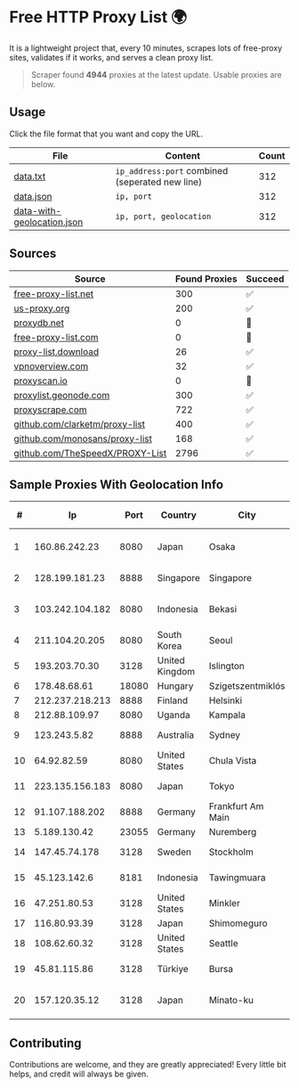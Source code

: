 
# Free HTTP Proxy List 🌍

It is a lightweight project that, every 10 minutes, scrapes lots of free-proxy sites, validates if it works, and serves a clean proxy list.


> Scraper found **4944** proxies at the latest update. Usable proxies are below.

## Usage

Click the file format that you want and copy the URL.


|File|Content|Count|
|----|-------|-----|
|[data.txt](https://raw.githubusercontent.com/themiralay/Proxy-List-World/master/data.txt)|`ip_address:port` combined (seperated new line)|312|
|[data.json](https://raw.githubusercontent.com/themiralay/Proxy-List-World/master/data.json)|`ip, port`|312|
|[data-with-geolocation.json](https://raw.githubusercontent.com/themiralay/Proxy-List-World/master/data-with-geolocation.json)|`ip, port, geolocation`|312|

## Sources

|Source|Found Proxies|Succeed|
|------|-------------|-------|
|[free-proxy-list.net](https://free-proxy-list.net)|300|✅|
|[us-proxy.org](https://www.us-proxy.org)|200|✅|
|[proxydb.net](http://proxydb.net)|0|🚫|
|[free-proxy-list.com](https://free-proxy-list.com/?page=&port=&type%5B%5D=http&type%5B%5D=https&up_time=0&search=Search)|0|🚫|
|[proxy-list.download](https://www.proxy-list.download/HTTP)|26|✅|
|[vpnoverview.com](https://vpnoverview.com/privacy/anonymous-browsing/free-proxy-servers)|32|✅|
|[proxyscan.io](https://www.proxyscan.io)|0|🚫|
|[proxylist.geonode.com](https://proxylist.geonode.com/api/proxy-list?limit=300&page=1&sort_by=lastChecked&sort_type=desc&protocols=http,https)|300|✅|
|[proxyscrape.com](https://api.proxyscrape.com/v2/?request=displayproxies&protocol=http&timeout=10000&country=all&ssl=all&anonymity=all)|722|✅|
|[github.com/clarketm/proxy-list](https://raw.githubusercontent.com/clarketm/proxy-list/master/proxy-list-raw.txt)|400|✅|
|[github.com/monosans/proxy-list](https://raw.githubusercontent.com/monosans/proxy-list/main/proxies/http.txt)|168|✅|
|[github.com/TheSpeedX/PROXY-List](https://raw.githubusercontent.com/TheSpeedX/PROXY-List/master/http.txt)|2796|✅|


## Sample Proxies With Geolocation Info

|#|Ip|Port|Country|City|Internet Service Provider|
|-|--|----|-------|----|-------------------------|
|1|160.86.242.23|8080|Japan|Osaka|Sony Network Communications Inc|
|2|128.199.181.23|8888|Singapore|Singapore|DigitalOcean, LLC|
|3|103.242.104.182|8080|Indonesia|Bekasi|PT Lintas Jaringan Nusantara|
|4|211.104.20.205|8080|South Korea|Seoul|Korea Telecom|
|5|193.203.70.30|3128|United Kingdom|Islington|Sohonet Ripe|
|6|178.48.68.61|18080|Hungary|Szigetszentmiklós|UPC|
|7|212.237.218.213|8888|Finland|Helsinki|Hostkey B.V.|
|8|212.88.109.97|8080|Uganda|Kampala|MTN Uganda|
|9|123.243.5.82|8888|Australia|Sydney|TPG Internet Pty Ltd|
|10|64.92.82.59|8080|United States|Chula Vista|Momentum Telecom, Inc.|
|11|223.135.156.183|8080|Japan|Tokyo|So-net Corporation|
|12|91.107.188.202|8888|Germany|Frankfurt Am Main|Hetzner Online AG|
|13|5.189.130.42|23055|Germany|Nuremberg|Contabo GmbH|
|14|147.45.74.178|3128|Sweden|Stockholm|Aeza International LTD|
|15|45.123.142.6|8181|Indonesia|Tawingmuara|PT Anten Sarana Teknologi|
|16|47.251.80.53|3128|United States|Minkler|Alibaba Cloud LLC|
|17|116.80.93.39|3128|Japan|Shimomeguro|InfoSphere|
|18|108.62.60.32|3128|United States|Seattle|Leaseweb USA, Inc.|
|19|45.81.115.86|3128|Türkiye|Bursa|Pembe Gul Isguzar Karagoz|
|20|157.120.35.12|3128|Japan|Minato-ku|NTT PC Communications, Inc.|



## Contributing

Contributions are welcome, and they are greatly appreciated! Every
little bit helps, and credit will always be given.

